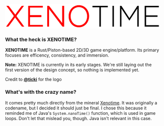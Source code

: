 <img alt="XENOTIME" height="80" src="res/xenotime/logo.png">

### What the heck is XENOTIME?

**XENOTIME** is a Rust/Piston-based 2D/3D game engine/platform. Its primary focuses are efficency, consistency, and immersion.

**Note:** XENOTIME is currently in its early stages. We're still laying out the first version of the design concept, so
nothing is implemented yet.

Credit to **[@ticki](https://github.com/ticki)** for the logo

### What's with the crazy name?

It comes pretty much directly from the mineral [Xenotime](https://en.wikipedia.org/wiki/Xenotime). It was originally a codename,
but I decided it should just be final. I chose this because it reminded me of Java's `System.nanoTime()` function, which is used
in game loops. Don't let that mislead you, though. Java isn't relevant in this case.
